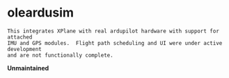 # oleardusim


    This integrates XPlane with real ardupilot hardware with support for attached
    IMU and GPS modules.  Flight path scheduling and UI were under active development
    and are not functionally complete.

**Unmaintained**


